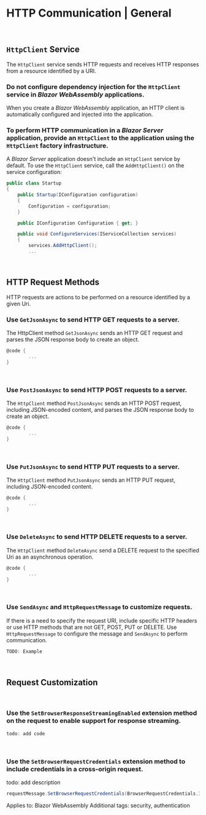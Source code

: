 # HTTP Communication | General
<br>


## `HttpClient` Service

The `HttpClient` service sends HTTP requests and receives HTTP responses from a resource identified by a URI.
<br>


### Do not configure dependency injection for the `HttpClient` service in _Blazor_ _WebAssembly_ applications.

When you create a _Blazor_ _WebAssembly_ application, an HTTP client is automatically configured and injected into the application.
<br>


### To perform HTTP communication in a _Blazor Server_ application, provide an `HttpClient` to the application using the `HttpClient` factory infrastructure.

A _Blazor Server_ application doesn't include an `HttpClient` service by default. To use the `HttpClient` service, call the `AddHttpClient()` on the service configuration:

```csharp
public class Startup
{
	public Startup(IConfiguration configuration) 
	{
		Configuration = configuration;
	}

	public IConfiguration Configuration { get; }

	public void ConfigureServices(IServiceCollection services)
	{
		services.AddHttpClient();
		...
```
<br>


## HTTP Request Methods

HTTP requests are actions to be performed on a resource identified by a given Uri.
<br>


### Use  `GetJsonAsync`  to send HTTP GET requests to a server.

The HttpClient method `GetJsonAsync`  sends an HTTP GET request and parses the JSON response body to create an object.

```csharp
@code {  
        ...       
}  
``` 
<br>


### Use  `PostJsonAsync`  to send HTTP POST requests to a server.

The `HttpClient` method `PostJsonAsync`  sends an HTTP POST request, including JSON-encoded content, and parses the JSON response body to create an object.

```csharp
@code {  
        ...       
}  
``` 
<br>


### Use  `PutJsonAsync`  to send HTTP PUT requests to a server.

The `HttpClient` method `PutJsonAsync`  sends an HTTP PUT request, including JSON-encoded content.

```csharp
@code {  
        ...       
}  
``` 
<br>


### Use  `DeleteAsync`  to send HTTP DELETE requests to a server.

The `HttpClient` method `DeleteAsync`  send a DELETE request to the specified Uri as an asynchronous operation.

```csharp
@code {  
        ...       
}  
``` 
<br>


### Use `SendAsync` and `HttpRequestMessage` to customize requests.

If there is a need to specify the request URI, include specific HTTP headers or use HTTP methods that are not GET, POST, PUT or DELETE. Use `HttpRequestMessage` to configure the message and `SendAsync` to perform communication.

```csharp
TODO: Example
```
<br>


## Request Customization
<br>


### Use the `SetBrowserResponseStreamingEnabled` extension method on the request to enable support for response streaming.

<An HTTP response is typically buffered in a _Blazor WebAssembly_ app to enable support for sync reads on the response content.>

```csharp
todo: add code
```
<br>

### Use the `SetBrowserRequestCredentials` extension method to include credentials in a cross-origin request.

todo: add description

```csharp
requestMessage.SetBrowserRequestCredentials(BrowserRequestCredentials.Include);
```

Applies to: Blazor WebAssembly
Additional tags: security, authentication
<br>